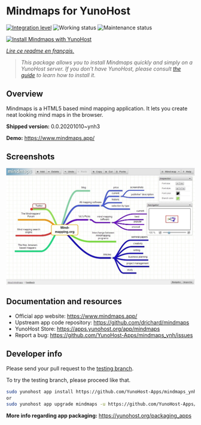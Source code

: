 <!--
N.B.: This README was automatically generated by https://github.com/YunoHost/apps/tree/master/tools/README-generator
It shall NOT be edited by hand.
-->

# Mindmaps for YunoHost

[![Integration level](https://dash.yunohost.org/integration/mindmaps.svg)](https://dash.yunohost.org/appci/app/mindmaps) ![Working status](https://ci-apps.yunohost.org/ci/badges/mindmaps.status.svg) ![Maintenance status](https://ci-apps.yunohost.org/ci/badges/mindmaps.maintain.svg)

[![Install Mindmaps with YunoHost](https://install-app.yunohost.org/install-with-yunohost.svg)](https://install-app.yunohost.org/?app=mindmaps)

*[Lire ce readme en français.](./README_fr.md)*

> *This package allows you to install Mindmaps quickly and simply on a YunoHost server.
If you don't have YunoHost, please consult [the guide](https://yunohost.org/#/install) to learn how to install it.*

## Overview

Mindmaps is a HTML5 based mind mapping application. It lets you create neat looking mind maps in the browser.


**Shipped version:** 0.0.20201010~ynh3

**Demo:** https://www.mindmaps.app/

## Screenshots

![Screenshot of Mindmaps](./doc/screenshots/mindmaps-screenshot.jpg)

## Documentation and resources

* Official app website: <https://www.mindmaps.app/>
* Upstream app code repository: <https://github.com/drichard/mindmaps>
* YunoHost Store: <https://apps.yunohost.org/app/mindmaps>
* Report a bug: <https://github.com/YunoHost-Apps/mindmaps_ynh/issues>

## Developer info

Please send your pull request to the [testing branch](https://github.com/YunoHost-Apps/mindmaps_ynh/tree/testing).

To try the testing branch, please proceed like that.

``` bash
sudo yunohost app install https://github.com/YunoHost-Apps/mindmaps_ynh/tree/testing --debug
or
sudo yunohost app upgrade mindmaps -u https://github.com/YunoHost-Apps/mindmaps_ynh/tree/testing --debug
```

**More info regarding app packaging:** <https://yunohost.org/packaging_apps>

